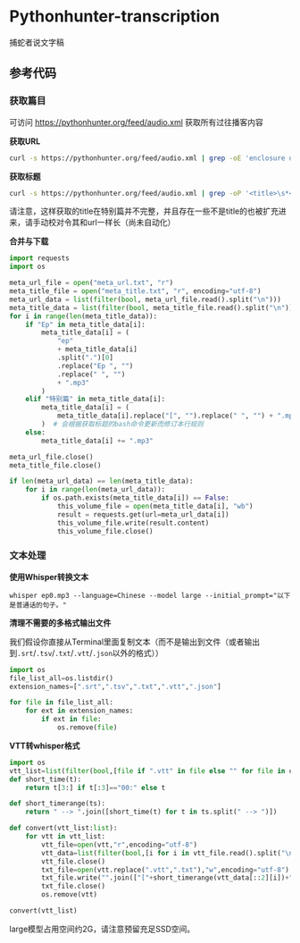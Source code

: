 # Pythonhunter-transcription

捕蛇者说文字稿

## 参考代码

### 获取篇目

可访问 https://pythonhunter.org/feed/audio.xml 获取所有过往播客内容

**获取URL**

```bash
curl -s https://pythonhunter.org/feed/audio.xml | grep -oE 'enclosure url="([^"]+)"' | cut -d\" -f 2 > meta_url.txt
```

**获取标题**

```bash
curl -s https://pythonhunter.org/feed/audio.xml | grep -oP '<title>\s*<!\[CDATA\[\K[^]]*' > meta_title.txt
```

请注意，这样获取的title在特别篇并不完整，并且存在一些不是title的也被扩充进来，请手动校对令其和url一样长（尚未自动化）

**合并与下载**
```python
import requests
import os

meta_url_file = open("meta_url.txt", "r")
meta_title_file = open("meta_title.txt", "r", encoding="utf-8")
meta_url_data = list(filter(bool, meta_url_file.read().split("\n")))
meta_title_data = list(filter(bool, meta_title_file.read().split("\n")))
for i in range(len(meta_title_data)):
    if "Ep" in meta_title_data[i]:
        meta_title_data[i] = (
            "ep"
            + meta_title_data[i]
            .split(".")[0]
            .replace("Ep ", "")
            .replace(" ", "")
            + ".mp3"
        )
    elif "特别篇" in meta_title_data[i]:
        meta_title_data[i] = (
            meta_title_data[i].replace("[", "").replace(" ", "") + ".mp3"
        )  # 会根据获取标题的bash命令更新而修订本行规则
    else:
        meta_title_data[i] += ".mp3"

meta_url_file.close()
meta_title_file.close()

if len(meta_url_data) == len(meta_title_data):
    for i in range(len(meta_url_data)):
        if os.path.exists(meta_title_data[i]) == False:
            this_volume_file = open(meta_title_data[i], "wb")
            result = requests.get(url=meta_url_data[i])
            this_volume_file.write(result.content)
            this_volume_file.close()
```

### 文本处理

**使用Whisper转换文本**
```shell
whisper ep0.mp3 --language=Chinese --model large --initial_prompt="以下是普通话的句子。"
```

**清理不需要的多格式输出文件**

我们假设你直接从Terminal里面复制文本（而不是输出到文件（或者输出到`.srt`/`.tsv`/`.txt`/`.vtt`/`.json`以外的格式））
```python
import os
file_list_all=os.listdir()
extension_names=[".srt",".tsv",".txt",".vtt",".json"]

for file in file_list_all:
    for ext in extension_names:
        if ext in file:
            os.remove(file)
```

**VTT转whisper格式**
```python
import os
vtt_list=list(filter(bool,[file if ".vtt" in file else "" for file in os.listdir()]))
def short_time(t):
    return t[3:] if t[:3]=="00:" else t

def short_timerange(ts):
    return " --> ".join([short_time(t) for t in ts.split(" --> ")])

def convert(vtt_list:list):
    for vtt in vtt_list:
        vtt_file=open(vtt,"r",encoding="utf-8")
        vtt_data=list(filter(bool,[i for i in vtt_file.read().split("\n")]))[1:]
        vtt_file.close()
        txt_file=open(vtt.replace(".vtt",".txt"),"w",encoding="utf-8")
        txt_file.write("".join(["["+short_timerange(vtt_data[::2][i])+"] "+vtt_data[1::2][i]+"\n" for i in range(int(len(vtt_data)/2))]))
        txt_file.close()
        os.remove(vtt)

convert(vtt_list)
```

large模型占用空间约2G，请注意预留充足SSD空间。

